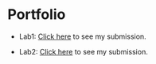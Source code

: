 # Portfolio
- Lab1: [Click here](https://github.com/SeppeBe1/2imd-webtechadvanced-portfolio/tree/main/lab1%20-%20git) to see my submission.

- Lab2: [Click here](https://github.com/SeppeBe1/2imd-webtechadvanced-portfolio/tree/main/lab2) to see my submission.